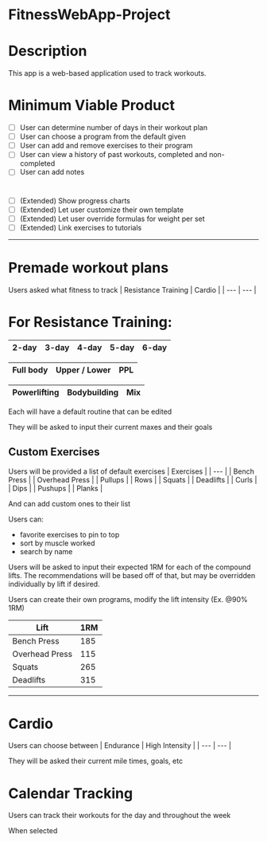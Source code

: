 # FitnessWebApp-Project

# Description

This app is a web-based application used to track workouts. 

# Minimum Viable Product

- [ ] User can determine number of days in their workout plan
- [ ] User can choose a program from the default given
- [ ] User can add and remove exercises to their program
- [ ] User can view a history of past workouts, completed and non-completed
- [ ] User can add notes
  #
- [ ] \(Extended) Show progress charts
- [ ] \(Extended) Let user customize their own template
- [ ] \(Extended) Let user override formulas for weight per set
- [ ] \(Extended) Link exercises to tutorials

---



# Premade workout plans

Users asked what fitness to track
| Resistance Training | Cardio | 
| --- | --- |

# For Resistance Training:

| 2-day | 3-day | 4-day | 5-day | 6-day |
| --- | --- | --- | --- | --- |

| Full body | Upper / Lower | PPL |
| --- | --- | --- |

| Powerlifting | Bodybuilding | Mix |
| --- | --- | --- |

Each will have a default routine that can be edited

They will be asked to input their current maxes and their goals 

## Custom Exercises

Users will be provided a list of default exercises
| Exercises |
| --- |
| Bench Press |
| Overhead Press |
| Pullups |
| Rows |
| Squats |
| Deadlifts |
| Curls |
| Dips |
| Pushups |
| Planks |

And can add custom ones to their list

Users can:
- favorite exercises to pin to top
- sort by muscle worked
- search by name

Users will be asked to input their expected 1RM for each of the compound lifts. The recommendations will be based off of that, but may be overridden individually by lift if desired. 

Users can create their own programs, modify the lift intensity (Ex. @90% 1RM)

| Lift | 1RM |
| --- | --- |
| Bench Press | 185 |
| Overhead Press | 115 |
| Squats | 265 |
| Deadlifts | 315 |

---

# Cardio

Users can choose between
| Endurance | High Intensity |
| --- | --- |

They will be asked their current mile times, goals, etc

# Calendar Tracking
Users can track their workouts for the day and throughout the week

When selected